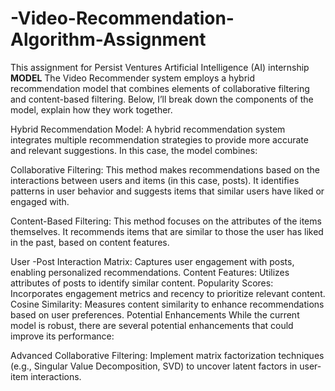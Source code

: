 # -Video-Recommendation-Algorithm-Assignment
This assignment for Persist Ventures Artificial Intelligence (AI) internship
**MODEL**
The  Video Recommender system  employs a hybrid recommendation model that combines elements of collaborative filtering and content-based filtering. Below, I’ll break down the components of the model, explain how they work together.

Hybrid Recommendation Model:
A hybrid recommendation system integrates multiple recommendation strategies to provide more accurate and relevant suggestions. In this case, the model combines:

Collaborative Filtering: This method makes recommendations based on the interactions between users and items (in this case, posts). It identifies patterns in user behavior and suggests items that similar users have liked or engaged with.

Content-Based Filtering: This method focuses on the attributes of the items themselves. It recommends items that are similar to those the user has liked in the past, based on content features.

User -Post Interaction Matrix: Captures user engagement with posts, enabling personalized recommendations.
Content Features: Utilizes attributes of posts to identify similar content.
Popularity Scores: Incorporates engagement metrics and recency to prioritize relevant content.
Cosine Similarity: Measures content similarity to enhance recommendations based on user preferences.
Potential Enhancements
While the current model is robust, there are several potential enhancements that could improve its performance:

Advanced Collaborative Filtering: Implement matrix factorization techniques (e.g., Singular Value Decomposition, SVD) to uncover latent factors in user-item interactions.

